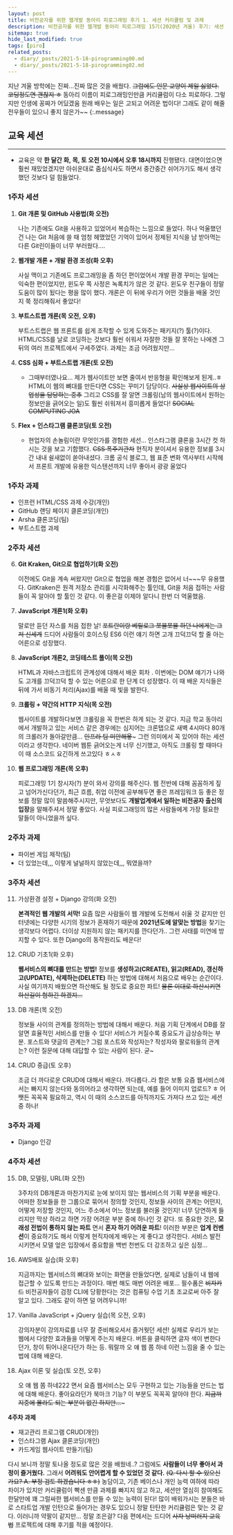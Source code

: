 ```yaml
---
layout: post
title: 비전공자를 위한 웹개발 동아리 피로그래밍 후기 1. 세션 커리큘럼 및 과제
description: 비전공자를 위한 웹개발 동아리 피로그래밍 15기(2020년 겨울) 후기: 세션 커리큘럼 및 과제
sitemap: true
hide_last_modified: true
tags: [piro]
related_posts:
  - diary/_posts/2021-5-18-pirogramming00.md
  - diary/_posts/2021-5-18-pirogramming02.md
---
```


지난 겨울 방학에는 진짜...진짜 많은 것을 배웠다. ~~그럼에도 인문 교양이 제일 싫었다. 코딩정도면 괜찮지 ㅎ~~ 동아리 이름이 피로그래밍인만큼 커리큘럼이 다소 피로하다. 그렇지만 인생에 꽁짜가 어딨겠움 원래 배우는 일은 고되고 어려운 법이다! 그래도 같이 해줄 전우들이 있으니 좋지 않은가~~
{:.message}


## 교육 세션

---

* 교육은 약 **한 달간 화, 목, 토 오전 10시에서 오후 18시까지** 진행됐다. 대면이었으면 훨씬 재밌었겠지만 아쉬운대로 줌심식사도 하면서 중간중간 쉬어가기도 해서 생각했던 것보다 덜 힘들었다. 

### 1주차 세션

1. **Git 개론 및 GitHub 사용법(화 오전)** 

   나는 기존에도 Git을 사용하고 있었어서 복습하는 느낌으로 들었다. 하나 억울했던  건 나는 Git 처음에 쓸 때 엄청 헤맸었던 기억이 있어서 정제된 지식을 냠 받아먹는 다른 Git린이들이 너무 부러웠다.... 

2. **웹개발 개론 + 개발 환경 조성(화 오후)**

   사실 맥이고 기존에도 프로그래밍을 좀 하던 편이었어서 개발 환경 꾸미는 일에는 익숙한 편이었지만, 윈도우 쪽 사정은 녹록치가 않은 것 같다. 윈도우 친구들이 정말 도움이 많이 됬다는 평을 많이 했다. 개론은 이 뒤에 우리가 어떤 것들을 배울 것인지 쭉 정리해줘서 좋았다!

3. **부트스트랩 개론(목 오전, 오후)**

   부트스트랩은 웹 프론트를 쉽게 조작할 수 있게 도와주는 패키지(?) 툴(?)이다. HTML/CSS를 날로 코딩하는 것보다 훨씬 쉬워서 자잘한 것들 잘 못하는 나에겐 그 뒤의 여러 프로젝트에서 구세주였다. 과제는 조금 어려웠지만...

4. **CSS 심화 + 부트스트랩 개론(토 오전)**

   * 그때부터였나요... 제가 웹사이트만 보면 줄여서 반응형을 확인해보게 된게..ㅎ HTML이 웹의 뼈대를 만든다면 CSS는 꾸미기 담당이다. ~~사실상 웹사이트의 상업성을 담당하는 중추~~ 그리고 CSS를 잘 알면 크롤링(남의 웹사이트에서 원하는 정보만을 긁어오는 일)도 훨씬 쉬워져서 흥미롭게 들었다! ~~SOCIAL COMPUTING JOA~~

5. **Flex + 인스타그램 클론코딩(토 오전)**
   * 현업자의 손놀림이란 무엇인가를 경험한 세션... 인스타그램 클론을 3시간 컷 하시는 것을 보고 기함했다. ~~CSS 폭주기관차~~ 현직자 분이셔서 유용한 정보를 3시간 내내 쉴새없이 쏟아내셨다. 크롬 공식 블로그, 웹 표준 변화 역사부터 시작헤서 프론트 개발에 유용한 익스텐션까지 너무 좋아서 광광 울었다 

### 1주차 과제

* 인프런 HTML/CSS 과제 수강(개인)
* GitHub 랜딩 페이지 클론코딩(개인)
* Arsha 클론코딩(팀)
* 부트스트랩 과제

### 2주차 세션

6. **Git Kraken, Git으로 협업하기(화 오전)**

   이전에도 Git을 계속 써왔지만 Git으로 협업을 해본 경험은 없어서 너~~~무 유용했다. GitKraken은 원격 저장소 관리를 시각화해주는 툴인데, Git을 처음 접하는 사람들이 꼭 알아야 할 툴인 것 같다. 이 좋은걸 이제야 알다니 한번 더 억울했음.

7. **JavaScript 개론1(화 오후)**

   말로만 듣던 자스를 처음 접한 날! ~~포트란이랑 베릴로그 쪼물쪼물 하던 나에게는 그저 신세계~~ 드디어 사람들이 호이스팅 ES6 이런 얘기 하면 고개 끄덕끄덕 할 줄 아는 어른으로 성장했다. 

8. **JavaScript 개론2, 코딩테스트 풀이(목 오전)**

   HTML과 자바스크립트의 관계성에 대해서 배운 회차 . 이번에는 DOM 얘기가 나와도 고개를 끄덕끄덕 할 수 있는 어른으로 한 단계 더 성장했다. 이 때 배운 지식들은 뒤에 가서 비동기 처리(Ajax)를 배울 때 빛을 발한다. 

9. **크롤링 + 약간의 HTTP 지식(목 오전)**

   웹사이트를 개발하다보면 크롤링을 꼭 한번은 하게 되는 것 같다. 지금 학교 동아리에서 개발하고 있는 서비스 같은 경우에는 심지어는 크론탭으로 새벽 4시마다 80개의 크롤러가 돌아갈만큼... ~~인프라 팀 미안해욯~~~ 그런 의미에서 꼭 있어야 하는 세션이라고 생각한다. 네이버 웹툰 긁어오는게 너무 신기했고, 아직도 크롤링 할 때마다 이 때 소스코드 요긴하게 쓰고있다 ㅎㅅㅎ

10. **웹 프로그래밍 개론(목 오후)**

    피로그래밍 1기 창시자(?) 분이 와서 강의를 해주신다. 웹 전반에 대해 꼼꼼하게 짚고 넘어가신다던가, 최근 흐름, 취업 이전에 공부해두면 좋은 프레임워크 등 좋은 정보를 정말 많이 말씀해주시지만, 무엇보다도 **개발업계에서 일하는 비전공자 출신의 입장**을 말해주셔서 정말 좋았다. 사실 피로그래밍의 많은 사람들에게 가장 필요한 말들이 아니었을까 싶다.  

### 2주차 과제

* 파이썬 게임 제작(팀)
* 더 있었는데,,, 이렇게 널널하지 않았는데,,, 뭐였을까?

### 3주차 세션

11. 가상환경 설정 + Django 강의(화 오전)

    **본격적인 웹 개발의 서막!** 요즘 많은 사람들이 웹 개발에 도전해서 쉬울 것 같지만 인터넷에는 다양한 시기의 정보가 혼재하기 때문에 **2021년도에 알맞는 방법**을 찾기는 생각보다 어렵다. 더이상 지원하지 않는 패키지를 깐다던가.. 그런 사태를 미연에 방지할 수 있다. 또한 Django의 동작원리도 배운다!

12. CRUD 기초1(화 오후)

    **웹서비스의 뼈대를 만드는 방법!** 정보를 **생성하고(CREATE), 읽고(READ), 갱신하고(UPDATE), 삭제하는(DELETE)** 하는 방법에 대해서 처음으로 배우는 순간이다. 사실 여기까지 배웠으면 하산해도 될 정도로 중요한 파트! ~~물론 이대로 하산시키면 하산길이 험하긴 하겠지...~~

13. DB 개론(목 오전)

    정보들 사이의 관계를 정의하는 방법에 대해서 배운다. 처음 기획 단계에서 DB를 잘 알면 효율적인 서비스를 만들 수 있다! 서비스가 커질수록 중요도가 급상승하는 부분. 포스트와 댓글의 관계는? 그럼 포스트와 작성자는? 작성자와 팔로워들의 관계는? 이런 질문에 대해 대답할 수 있는 사람이 된다. 굳~

14. CRUD 중급(토 오후)

    조금 더 까다로운 CRUD에 대해서 배운다. 까다롭다..라 함은 보통 요즘 웹서비스에서는 빠지지 않는다와 동의어라고 생각하면 되는데, 예를 들어 이미지 업로드? ㅎ 어쨋든 꼭꼭꼭 필요하고, 역시 이 때의 소스코드를 아직까지도 가져다 쓰고 있는 세션 중 하나!

### 3주차 과제

* Django 인강

### 4주차 세션

15. DB, 모델링, URL(화 오전)

    3주차의 DB개론과 마찬가지로 눈에 보이지 않는 웹서비스의 기획 부분을 배운다. 어떠한 정보들을 한 그룹으로 묶어서 정의할 것인지, 정보들 사이의 관계는 어떤지, 어떻게 저장할 것인지, 어느 주소에서 어느 정보를 불러올 것인지! 너무 당연하게 들리지만 막상 하라고 하면 가장 어려운 부분 중에 하나인 것 같다. 또 중요한 것은, **모래성 전법이 통하지 않는 파트** 면서 **혼자 하기 어려운 파트**! 이러한 부분은 **업계 컨벤션**이 중요하기도 해서 이렇게 현직자에게 배우는 게 좋다고 생각한다. 서비스 발전시키면서 모델 엎은 입장에서 중요함을 백번 천번도 더 강조하고 싶은 심정...

16. AWS배포 실습(화 오후)

    지금까지는 웹서비스의 뼈대와 보이는 화면을 만들었다면, 실제로 남들이 내 웹에 접근할 수 있도록 만드는 과정이다. 매번 해도 매번 어려운 배포... 필수품은 ~~비자카드~~ 비전공자들이 검정 CLI에 당황한다는 것은 컴퓨팅 수업 기초 조교로써 아주 잘 알고 있다. 그래도 같이 하면 덜 어려우니까!

17. Vanilla JavaScript + jQuery 실습(목 오전, 오후)

    강의자분이 강의자료를 너무 잘 준비해오셔서 즐거웟던 세션! 실제로 우리가 보는 웹에서 다양한 효과들을 어떻게 주는지 배운다. 버튼을 클릭하면 글자 색이 변한다던가, 창이 튀어나온다던가 하는 등. 뭐랄까 오 얘 웹 쫌 하네 이런 느낌을 줄 수 있는 법에 대해 배운다. 

18. Ajax 이론 및 실습(토 오전, 오후)

    오 얘 웹 쫌 하네222 면서 요즘 웹서비스는 모두 구현하고 있는 기능들을 만드는 법에 대해 배운다. 좋아요라던가 북마크 기능? 이 부분도 꼭꼭꼭 알아야 한다. ~~지금까지중에 몰라도 되는 부분이 없긴 하지만...~~~

**4주차 과제**

* 재고관리 프로그램 CRUD(개인)
* 인스타그램 Ajax 클론코딩(개인)
* 카드게임 웹사이트 만들기(팀)



다시 보니까 정말 토나올 정도로 많은 것을 배웠네..? 그럼에도 **사람들이 너무 좋아서 과정이 즐거웠다.** 그래서 **어려워도 안어렵게 할 수 있었던 것 같다.** ~~(Q. 다시 할 수 있으신가요? A. 부정 검토 하겠습니다 ㅎㅎ)~~ 농담이고, 기존 베이스나 개인 능력 여하에 따라 차이가 있지만 커리큘럼이 빡센 만큼 과제를 빠지지 않고 하고, 세션만 열심히 참여해도 한달만에 꽤 그럴싸한 웹서비스를 만들 수 있는 능력이 된다! 많이 배워가시는 분들은 바로 스타트업 개발 인턴으로 들어가는 경우도 있으니 정말 탄탄한 커리큘럼은 맞는 것 같다. 이러니까 약팔이 같지만... 정말 조은걸? 다음 편에서는 드디어 ~~사자 낭떠러지 교육법~~ 프로젝트에 대해 후기를 적을 예정이다. 